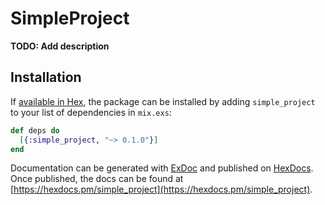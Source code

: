 # SimpleProject

**TODO: Add description**

## Installation

If [available in Hex](https://hex.pm/docs/publish), the package can be installed
by adding `simple_project` to your list of dependencies in `mix.exs`:

```elixir
def deps do
  [{:simple_project, "~> 0.1.0"}]
end
```

Documentation can be generated with [ExDoc](https://github.com/elixir-lang/ex_doc)
and published on [HexDocs](https://hexdocs.pm). Once published, the docs can
be found at [https://hexdocs.pm/simple_project](https://hexdocs.pm/simple_project).

